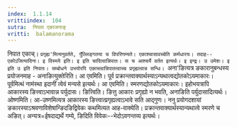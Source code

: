 ```yaml
---
index:  1.1.14
vrittiindex:  104
sutra:  निपात एकाजनाङ्
vritti:  balamanorama 
---
```


निपात एकाच्। `प्रगृह्य'मित्यनुवर्तते, पुँल्लिङ्गतया च विपरिणम्यते। एकाश्चासावच्चेति कर्मधारयः। तदाह--एकोऽजित्यादिना। इ विस्मये इति। इ इति चादित्वान्निपातः। स च आश्चर्ये वर्तत इत्यर्थः। इ इन्द्रः। उ उमेशः। इ इति उ इति निपातः। सम्बोधने उभयोरपि एकाच्त्वान्निपातत्वाच्च प्रगृह्यत्वान्न सन्धिः। `अना'ङित्यत्र ङकारानुबन्धस्य प्रयोजनमाह - अनाङित्युक्तेरिति। आ एवमिति। पूर्व प्रक्रान्तवाक्यार्थस्याऽन्यथात्वद्योतकोऽयमाकारः। पूर्वमित्थं नामंस्था इदानीं त्वेवं मन्यसे इत्यर्थः। आ एवमिति। स्मरणद्योतकोऽयमाकारः। इहोभयत्रापि आकारस्य ङित्त्वाऽभावान्न पर्युदासः। ङित्त्विति। ङित्तु आकारः प्रगृह्यो न भवति, अनाङिति पर्युदासादित्यर्थः। ओष्णमिति। आ-उष्णमित्यत्र आकारस्य ङित्त्वात्प्रगृह्यत्वाऽभावे सति आद्गुणः। ननु प्रयोगदशायां ङकारस्याऽश्रवणाविशेषान्ङिदङिद्विवेकः कथमित्यत आह-वाक्येति। प्रक्रान्तवाक्यार्थस्यान्यथात्वे स्मरणे च अङित्। अन्यत्र=ईषदाद्यर्थे गम्ये, ङिदिति विवेकः--भेदोऽवगन्तव्य इत्यर्थः। 

